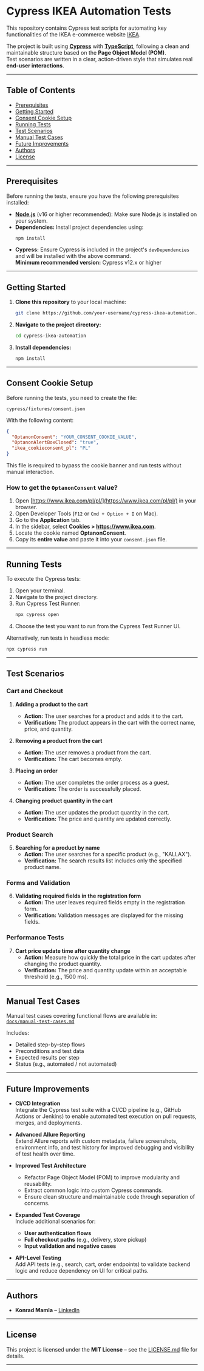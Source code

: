 # Cypress IKEA Automation Tests

This repository contains Cypress test scripts for automating key functionalities of the IKEA e-commerce website [IKEA](https://www.ikea.com/pl/pl/).  

The project is built using **[Cypress](https://www.cypress.io/)** with **[TypeScript](https://www.typescriptlang.org/)**, following a clean and maintainable structure based on the **Page Object Model (POM)**.  
Test scenarios are written in a clear, action-driven style that simulates real **end-user interactions**.

---

## Table of Contents

- [Prerequisites](#prerequisites)
- [Getting Started](#getting-started)
- [Consent Cookie Setup](#consent-cookie-setup)
- [Running Tests](#running-tests)
- [Test Scenarios](#test-scenarios)
- [Manual Test Cases](#-manual-test-cases)
- [Future Improvements](#-future-improvements)
- [Authors](#authors)
- [License](#license)

---

## Prerequisites

Before running the tests, ensure you have the following prerequisites installed:

- **[Node.js](https://nodejs.org/)** (v16 or higher recommended): Make sure Node.js is installed on your system.
- **Dependencies:** Install project dependencies using:
  ```bash
  npm install
  ```
- **Cypress:** Ensure Cypress is included in the project's `devDependencies` and will be installed with the above command.  
  **Minimum recommended version:** Cypress v12.x or higher

---

## Getting Started

1. **Clone this repository** to your local machine:
   ```bash
   git clone https://github.com/your-username/cypress-ikea-automation.git
   ```
2. **Navigate to the project directory:**
   ```bash
   cd cypress-ikea-automation
   ```
3. **Install dependencies:**
   ```bash
   npm install
   ```

---

## Consent Cookie Setup

Before running the tests, you need to create the file:

`cypress/fixtures/consent.json`

With the following content:

```json
{
  "OptanonConsent": "YOUR_CONSENT_COOKIE_VALUE",
  "OptanonAlertBoxClosed": "true",
  "ikea_cookieconsent_pl": "PL"
}
```

This file is required to bypass the cookie banner and run tests without manual interaction.

### How to get the `OptanonConsent` value?

1. Open [https://www.ikea.com/pl/pl/](https://www.ikea.com/pl/pl/) in your browser.
2. Open Developer Tools (`F12` or `Cmd + Option + I` on Mac).  
3. Go to the **Application** tab.  
4. In the sidebar, select **Cookies > https://www.ikea.com**.  
5. Locate the cookie named **OptanonConsent**.  
6. Copy its **entire value** and paste it into your `consent.json` file.

---

## Running Tests

To execute the Cypress tests:

1. Open your terminal.
2. Navigate to the project directory.
3. Run Cypress Test Runner:
   ```bash
   npx cypress open
   ```
4. Choose the test you want to run from the Cypress Test Runner UI.

Alternatively, run tests in headless mode:

```bash
npx cypress run
```

---

## Test Scenarios

### Cart and Checkout

1. **Adding a product to the cart**

   - **Action:** The user searches for a product and adds it to the cart.
   - **Verification:** The product appears in the cart with the correct name, price, and quantity.

2. **Removing a product from the cart**

   - **Action:** The user removes a product from the cart.
   - **Verification:** The cart becomes empty.

3. **Placing an order**

   - **Action:** The user completes the order process as a guest.
   - **Verification:** The order is successfully placed.

4. **Changing product quantity in the cart**
   - **Action:** The user updates the product quantity in the cart.
   - **Verification:** The price and quantity are updated correctly.

### Product Search

5. **Searching for a product by name**
   - **Action:** The user searches for a specific product (e.g., "KALLAX").
   - **Verification:** The search results list includes only the specified product name.

### Forms and Validation

6. **Validating required fields in the registration form**
   - **Action:** The user leaves required fields empty in the registration form.
   - **Verification:** Validation messages are displayed for the missing fields.

### Performance Tests

7. **Cart price update time after quantity change**
   - **Action:** Measure how quickly the total price in the cart updates after changing the product quantity.
   - **Verification:** The price and quantity update within an acceptable threshold (e.g., 1500 ms).

---

## Manual Test Cases

Manual test cases covering functional flows are available in:  
 [`docs/manual-test-cases.md`](./docs/manual-test-cases.md)

Includes:

- Detailed step-by-step flows  
- Preconditions and test data  
- Expected results per step  
- Status (e.g., automated / not automated)

---

## Future Improvements

- **CI/CD Integration**  
  Integrate the Cypress test suite with a CI/CD pipeline (e.g., GitHub Actions or Jenkins) to enable automated test execution on pull requests, merges, and deployments.

- **Advanced Allure Reporting**  
  Extend Allure reports with custom metadata, failure screenshots, environment info, and test history for improved debugging and visibility of test health over time.

- **Improved Test Architecture**  
  - Refactor Page Object Model (POM) to improve modularity and reusability.  
  - Extract common logic into custom Cypress commands.  
  - Ensure clean structure and maintainable code through separation of concerns.

- **Expanded Test Coverage**  
  Include additional scenarios for:  
  - **User authentication flows**  
  - **Full checkout paths** (e.g., delivery, store pickup)  
  - **Input validation and negative cases**

- **API-Level Testing**  
  Add API tests (e.g., search, cart, order endpoints) to validate backend logic and reduce dependency on UI for critical paths.

---

## Authors

- **Konrad Mamla** – [LinkedIn](https://www.linkedin.com/in/konrad-mamla)

---

## License

This project is licensed under the **MIT License** – see the [LICENSE.md](LICENSE.md) file for details.

---


